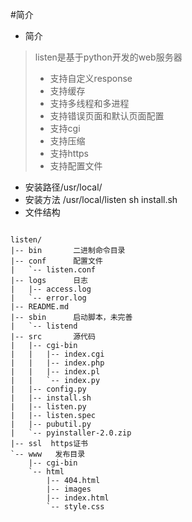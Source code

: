 #简介
* 简介
>listen是基于python开发的web服务器  
>* 支持自定义response
>* 支持缓存
>* 支持多线程和多进程
>* 支持错误页面和默认页面配置
>* 支持cgi
>* 支持压缩
>* 支持https
>* 支持配置文件
* 安装路径/usr/local/
* 安装方法 /usr/local/listen
sh install.sh
* 文件结构
<pre><code>
listen/
|-- bin       二进制命令目录
|-- conf      配置文件
|   `-- listen.conf
|-- logs      日志
|   |-- access.log
|   `-- error.log
|-- README.md
|-- sbin      启动脚本，未完善
|   `-- listend
|-- src       源代码
|   |-- cgi-bin
|   |   |-- index.cgi
|   |   |-- index.php
|   |   |-- index.pl
|   |   `-- index.py
|   |-- config.py
|   |-- install.sh
|   |-- listen.py
|   |-- listen.spec
|   |-- pubutil.py
|   `-- pyinstaller-2.0.zip
|-- ssl  https证书
`-- www   发布目录
    |-- cgi-bin
    `-- html
        |-- 404.html
        |-- images
        |-- index.html
        `-- style.css
</code></pre>

